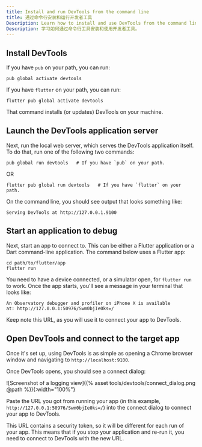 ```yaml
---
title: Install and run DevTools from the command line
title: 通过命令行安装和运行开发者工具
Description: Learn how to install and use DevTools from the command line.
Description: 学习如何通过命令行工具安装和使用开发者工具。
---
```


## Install DevTools

If you have `pub` on your path, you can run:

```
pub global activate devtools
```

If you have `flutter` on your path, you can run:

```
flutter pub global activate devtools
```

That command installs (or updates) DevTools on your machine.

## Launch the DevTools application server

Next, run the local web server, which serves the DevTools
application itself. To do that, run one of the following
two commands:

```
pub global run devtools   # If you have `pub` on your path.
```

OR

```
flutter pub global run devtools   # If you have `flutter` on your path.
```

On the command line, you should see output that looks something like:

```
Serving DevTools at http://127.0.0.1.9100
```

## Start an application to debug

Next, start an app to connect to. This can be either a Flutter application
or a Dart command-line application. The command below uses a Flutter app:

```
cd path/to/flutter/app
flutter run
```

You need to have a device connected, or a simulator open, for
`flutter run` to work. Once the app starts, you'll see a
message in your terminal that looks like:

```
An Observatory debugger and profiler on iPhone X is available
at: http://127.0.0.1:50976/Swm0bjIe0ks=/
```

Keep note this URL, as you will use it to connect your app to
DevTools.

## Open DevTools and connect to the target app

Once it's set up, using DevTools is as simple as opening a 
Chrome browser window and navigating to `http://localhost:9100`.

Once DevTools opens, you should see a connect dialog:

![Screenshot of a logging view]({% asset tools/devtools/connect_dialog.png @path %}){:width="100%"}

Paste the URL you got from running your app (in this example,
`http://127.0.0.1:50976/Swm0bjIe0ks=/`) into the connect dialog
to connect your app to DevTools.

This URL contains a security token, so it will be different
for each run of your app. This means that if you stop your
application and re-run it, you need to connect to DevTools
with the new URL.

